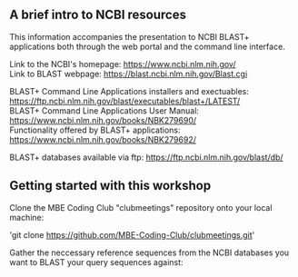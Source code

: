 ## A brief intro to NCBI resources
This information accompanies the presentation to NCBI BLAST+ applications both through the web portal and the command line interface.


Link to the NCBI's homepage: https://www.ncbi.nlm.nih.gov/  
Link to BLAST webpage: https://blast.ncbi.nlm.nih.gov/Blast.cgi  

BLAST+ Command Line Applications installers and exectuables: https://ftp.ncbi.nlm.nih.gov/blast/executables/blast+/LATEST/  
BLAST+ Command Line Applications User Manual: https://www.ncbi.nlm.nih.gov/books/NBK279690/  
Functionality offered by BLAST+ applications: https://www.ncbi.nlm.nih.gov/books/NBK279692/  

BLAST+ databases available via ftp: https://ftp.ncbi.nlm.nih.gov/blast/db/  

## Getting started with this workshop

Clone the MBE Coding Club "clubmeetings" repository onto your local machine:

'git clone https://github.com/MBE-Coding-Club/clubmeetings.git'

Gather the neccessary reference sequences from the NCBI databases you want to BLAST your query sequences against:

